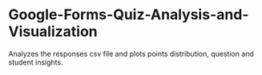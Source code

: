# Google-Forms-Quiz-Analysis-and-Visualization

Analyzes the responses csv file and plots points distribution, question and student insights. 

